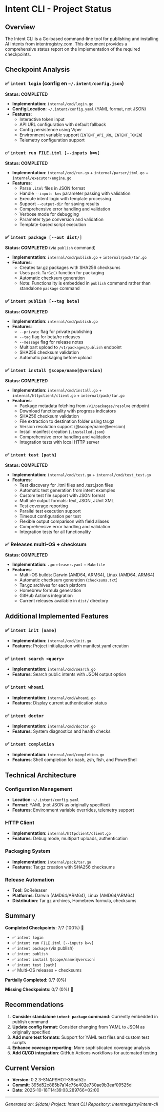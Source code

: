 # Intent CLI - Project Status

## Overview
The Intent CLI is a Go-based command-line tool for publishing and installing AI Intents from intentregistry.com. This document provides a comprehensive status report on the implementation of the required checkpoints.

## Checkpoint Analysis

### ✅ `intent login` (config en `~/.intent/config.json`)
**Status: COMPLETED**
- **Implementation**: `internal/cmd/login.go`
- **Config Location**: `~/.intent/config.yaml` (YAML format, not JSON)
- **Features**:
  - Interactive token input
  - API URL configuration with default fallback
  - Config persistence using Viper
  - Environment variable support (`INTENT_API_URL`, `INTENT_TOKEN`)
  - Telemetry configuration support

### ✅ `intent run FILE.itml [--inputs k=v]`
**Status: COMPLETED**
- **Implementation**: `internal/cmd/run.go` + `internal/parser/itml.go` + `internal/executor/engine.go`
- **Features**:
  - Parse `.itml` files in JSON format
  - Handle `--inputs k=v` parameter passing with validation
  - Execute intent logic with template processing
  - Support `--output-dir` for saving results
  - Comprehensive error handling and validation
  - Verbose mode for debugging
  - Parameter type conversion and validation
  - Template-based script execution

### ✅ `intent package [--out dist/]`
**Status: COMPLETED** (via `publish` command)
- **Implementation**: `internal/cmd/publish.go` + `internal/pack/tar.go`
- **Features**:
  - Creates tar.gz packages with SHA256 checksums
  - Uses `pack.TarGz()` function for packaging
  - Automatic checksum generation
  - Note: Functionality is embedded in `publish` command rather than standalone `package` command

### ✅ `intent publish [--tag beta]`
**Status: COMPLETED**
- **Implementation**: `internal/cmd/publish.go`
- **Features**:
  - `--private` flag for private publishing
  - `--tag` flag for beta/rc releases
  - `--message` flag for release notes
  - Multipart upload to `/v1/packages/publish` endpoint
  - SHA256 checksum validation
  - Automatic packaging before upload

### ✅ `intent install @scope/name[@version]`
**Status: COMPLETED**
- **Implementation**: `internal/cmd/install.go` + `internal/httpclient/client.go` + `internal/pack/tar.go`
- **Features**:
  - Package metadata fetching from `/v1/packages/resolve` endpoint
  - Download functionality with progress indicators
  - SHA256 checksum validation
  - File extraction to destination folder using tar.gz
  - Version resolution support (@scope/name@version)
  - Install manifest creation (`.installed.json`)
  - Comprehensive error handling and validation
  - Integration tests with local HTTP server

### ✅ `intent test [path]`
**Status: COMPLETED**
- **Implementation**: `internal/cmd/test.go` + `internal/cmd/test_test.go`
- **Features**:
  - Test discovery for .itml files and .test.json files
  - Automatic test generation from intent examples
  - Custom test file support with JSON format
  - Multiple output formats: text, JSON, JUnit XML
  - Test coverage reporting
  - Parallel test execution support
  - Timeout configuration per test
  - Flexible output comparison with field aliases
  - Comprehensive error handling and validation
  - Integration tests for all functionality

### ✅ Releases multi‑OS + checksum
**Status: COMPLETED**
- **Implementation**: `.goreleaser.yaml` + `Makefile`
- **Features**:
  - Multi-OS builds: Darwin (AMD64, ARM64), Linux (AMD64, ARM64)
  - Automatic checksum generation (`checksums.txt`)
  - Tar.gz archives for each platform
  - Homebrew formula generation
  - GitHub Actions integration
  - Current releases available in `dist/` directory

## Additional Implemented Features

### ✅ `intent init [name]`
- **Implementation**: `internal/cmd/init.go`
- **Features**: Project initialization with manifest.yaml creation

### ✅ `intent search <query>`
- **Implementation**: `internal/cmd/search.go`
- **Features**: Search public intents with JSON output option

### ✅ `intent whoami`
- **Implementation**: `internal/cmd/whoami.go`
- **Features**: Display current authentication status

### ✅ `intent doctor`
- **Implementation**: `internal/cmd/doctor.go`
- **Features**: System diagnostics and health checks

### ✅ `intent completion`
- **Implementation**: `internal/cmd/completion.go`
- **Features**: Shell completion for bash, zsh, fish, and PowerShell

## Technical Architecture

### Configuration Management
- **Location**: `~/.intent/config.yaml`
- **Format**: YAML (not JSON as originally specified)
- **Features**: Environment variable overrides, telemetry support

### HTTP Client
- **Implementation**: `internal/httpclient/client.go`
- **Features**: Debug mode, multipart uploads, authentication

### Packaging System
- **Implementation**: `internal/pack/tar.go`
- **Features**: Tar.gz creation with SHA256 checksums

### Release Automation
- **Tool**: GoReleaser
- **Platforms**: Darwin (AMD64/ARM64), Linux (AMD64/ARM64)
- **Distribution**: Tar.gz archives, Homebrew formula, checksums

## Summary

**Completed Checkpoints**: 7/7 (100%) 🎉
- ✅ `intent login`
- ✅ `intent run FILE.itml [--inputs k=v]`
- ✅ `intent package` (via publish)
- ✅ `intent publish`
- ✅ `intent install @scope/name[@version]`
- ✅ `intent test [path]`
- ✅ Multi-OS releases + checksums

**Partially Completed**: 0/7 (0%)

**Missing Checkpoints**: 0/7 (0%) 🎉

## Recommendations

1. **Consider standalone `intent package` command**: Currently embedded in publish command
2. **Update config format**: Consider changing from YAML to JSON as originally specified
3. **Add more test formats**: Support for YAML test files and custom test scripts
4. **Enhance coverage reporting**: More sophisticated coverage analysis
5. **Add CI/CD integration**: GitHub Actions workflows for automated testing

## Current Version
- **Version**: 0.2.3-SNAPSHOT-395d52c
- **Commit**: 395d52c885b7a14c75e402e730ae9b3eaf09525d
- **Date**: 2025-10-18T14:39:03.289766+02:00

---
*Generated on: $(date)*
*Project: Intent CLI*
*Repository: intentregistry/intent-cli*
